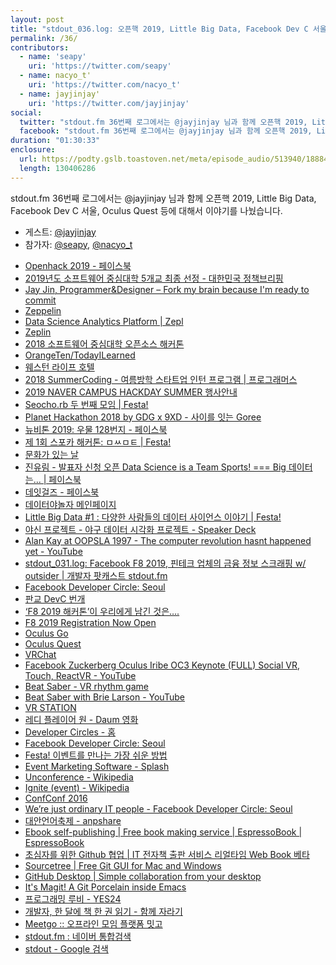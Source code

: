 ```yaml
---
layout: post
title: "stdout_036.log: 오픈핵 2019, Little Big Data, Facebook Dev C 서울, Oculus Quest w/ jayjinjay"
permalink: /36/
contributors:
  - name: 'seapy'
    uri: 'https://twitter.com/seapy'
  - name: nacyo_t'
    uri: 'https://twitter.com/nacyo_t'
  - name: jayjinjay'
    uri: 'https://twitter.com/jayjinjay'
social:
  twitter: "stdout.fm 36번째 로그에서는 @jayjinjay 님과 함께 오픈핵 2019, Little Big Data, Facebook Dev C 서울, Oculus Quest 등에 대해서 이야기를 나눴습니다."
  facebook: "stdout.fm 36번째 로그에서는 @jayjinjay 님과 함께 오픈핵 2019, Little Big Data, Facebook Dev C 서울, Oculus Quest 등에 대해서 이야기를 나눴습니다."
duration: "01:30:33"
enclosure:
  url: https://podty.gslb.toastoven.net/meta/episode_audio/513940/188843_1561914563092.mp3
  length: 130406286
---
```


stdout.fm 36번째 로그에서는 @jayjinjay 님과 함께 오픈핵 2019, Little Big Data, Facebook Dev C 서울, Oculus Quest 등에 대해서 이야기를 나눴습니다.

* 게스트: [@jayjinjay][jay]
* 참가자: [@seapy][sea], [@nacyo_t][nac]

[jay]: https://twitter.com/jayjinjay
[sea]: https://twitter.com/seapy
[nac]: https://twitter.com/nacyot

* [Openhack 2019 - 페이스북](https://www.facebook.com/openhack.kr/photos/a.1618623918200706/2449038431825913/?type=3&theater)
* [2019년도 소프트웨어 중심대학 5개교 최종 선정 - 대한민국 정책브리핑](http://www.korea.kr/news/pressReleaseView.do?newsId=156324532&call_from=rsslink)
* [Jay Jin, Programmer&Designer – Fork my brain because I'm ready to commit](https://milooy.wordpress.com/)
* [Zeppelin](https://zeppelin.apache.org/)
* [Data Science Analytics Platform \| Zepl](https://www.zepl.com/)
* [Zeplin](https://zeplin.io/)
* [2018 소프트웨어 중심대학 오픈소스 해커톤](https://sigoss.github.io/hackathon2018/index.html)
* [OrangeTen/TodayILearned](https://github.com/OrangeTen/TodayILearned)
* [웨스턴 라이프 호텔](http://hotel.westernlife.co.kr/#)
* [2018 SummerCoding - 여름방학 스타트업 인턴 프로그램 \| 프로그래머스](https://programmers.co.kr/competitions/59/2018-summercoding-%EC%97%AC%EB%A6%84%EB%B0%A9%ED%95%99-%EC%8A%A4%ED%83%80%ED%8A%B8%EC%97%85-%EC%9D%B8%ED%84%B4-%ED%94%84%EB%A1%9C%EA%B7%B8%EB%9E%A8)
* [2019 NAVER CAMPUS HACKDAY SUMMER 행사안내](https://github.com/NAVER-CAMPUS-HACKDAY/common)
* [Seocho.rb 두 번째 모임 \| Festa!](https://festa.io/events/318)
* [Planet Hackathon 2018 by GDG x 9XD - 사이를 잇는 Goree](https://goree.io/events/3)
* [뉴비톤 2019: 우물 128번지 - 페이스북](https://www.facebook.com/cowx2ater/photos/a.156948108323045/319432745407913/?type=3&theater)
* [제 1회 스포카 해커톤: ㅁㅆㅁㅌ \| Festa!](https://festa.io/events/281)
* [문화가 있는 날](https://www.culture.go.kr/wday/index.do)
* [진유림 - 발표자 신청 오픈  Data Science is a Team Sports! === Big 데이터는... \| 페이스북](https://www.facebook.com/jay.jin.0427/posts/2185428664903388?__tn__=-R)
* [데잇걸즈 - 페이스북](https://www.facebook.com/dataitgirls/)
* [데이터야놀자 메인페이지](https://datayanolja.github.io/2018-datayanolja/)
* [Little Big Data #1 : 다양한 사람들의 데이터 사이언스 이야기 \| Festa!](https://festa.io/events/21)
* [야신 프로젝트 - 야구 데이터 시각화 프로젝트 - Speaker Deck](https://speakerdeck.com/nacyot/yasin-peurojegteu-yagu-deiteo-sigaghwa-peurojegteu)
* [Alan Kay at OOPSLA 1997 - The computer revolution hasnt happened yet - YouTube](https://www.youtube.com/watch?v=oKg1hTOQXoY)
* [stdout_031.log: Facebook F8 2019, 핀테크 업체의 금융 정보 스크래핑 w/ outsider \| 개발자 팟캐스트 stdout.fm](https://stdout.fm/31/)
* [Facebook Developer Circle: Seoul](https://www.facebook.com/groups/DevCSeoul/)
* [판교 DevC 번개](https://devcpangyomeetup.splashthat.com/)
* [‘F8 2019 해커톤’이 우리에게 남긴 것은….](https://www.bloter.net/archives/341802)
* [F8 2019 Registration Now Open](https://developers.facebook.com/blog/post/2019/02/20/f8-2019-registration-now-open/)
* [Oculus Go](https://www.oculus.com/go/)
* [Oculus Quest](https://www.oculus.com/quest/)
* [VRChat](https://www.vrchat.net/)
* [Facebook Zuckerberg Oculus Iribe OC3 Keynote (FULL) Social VR, Touch, ReactVR - YouTube](https://youtu.be/qdcricoPmRI?t=891)
* [Beat Saber - VR rhythm game](https://beatsaber.com/)
* [Beat Saber with Brie Larson - YouTube](https://www.youtube.com/watch?time_continue=92&v=05pzUXujMJU)
* [VR STATION](https://www.h-vrstation.com/main)
* [레디 플레이어 원 - Daum 영화](https://movie.daum.net/moviedb/main?movieId=96030)
* [Developer Circles - 홈](https://developers.facebook.com/developercircles?locale=ko_KR)
* [Facebook Developer Circle: Seoul](https://www.facebook.com/groups/DevCSeoul/)
* [Festa! 이벤트를 만나는 가장 쉬운 방법](https://festa.io/)
* [Event Marketing Software - Splash](https://splashthat.com/)
* [Unconference - Wikipedia](https://en.wikipedia.org/wiki/Unconference)
* [Ignite (event) - Wikipedia](https://en.wikipedia.org/wiki/Ignite_%28event%29)
* [ConfConf 2016](https://confconf.github.io/)
* [We’re just ordinary IT people - Facebook Developer Circle: Seoul](https://www.facebook.com/groups/DevCSeoul/permalink/2285805818107444/)
* [대안언어축제 - anpshare](https://sites.google.com/site/anpshare/anpedia/altlang)
* [Ebook self-publishing \| Free book making service \| EspressoBook \| EspressoBook](https://espressobook.com/)
* [초심자를 위한 Github 협업 \| IT 전자책 출판 서비스 리얼타임 Web Book 베타](http://www.realhanbit.co.kr/books/125/pages/1128/preview)
* [Sourcetree \| Free Git GUI for Mac and Windows](https://www.sourcetreeapp.com/)
* [GitHub Desktop \| Simple collaboration from your desktop](https://desktop.github.com/)
* [It's Magit! A Git Porcelain inside Emacs](https://magit.vc/)
* [프로그래밍 루비 - YES24](http://www.yes24.com/Product/Goods/22906810?scode=032&OzSrank=1)
* [개발자, 한 달에 책 한 권 읽기 - 함께 자라기](https://www.facebook.com/events/212947969654181/?active_tab=discussion)
* [Meetgo :: 오프라인 모임 플랫폼 밋고](https://meetgo.kr/?fbclid=IwAR3WIumzwu9W-_mXlN2RnqXTtlTmI2Xj2LQPWbSqpdCRADeMYGwcFydIJgo#/userEventDetail/june)
* [stdout.fm : 네이버 통합검색](https://search.naver.com/search.naver?sm=top_hty&fbm=1&ie=utf8&query=stdout.fm)
* [stdout - Google 검색](https://www.google.co.kr/search?q=stdout&newwindow=1&safe=off&hl=ko&tbas=0&source=lnt&sa=X&ved=0ahUKEwiy_aTB1pHjAhXFL6YKHbUeDLUQpwUIJA&biw=1112&bih=1265&dpr=2)
